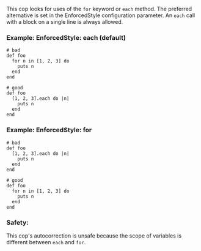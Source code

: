 This cop looks for uses of the `for` keyword or `each` method. The
preferred alternative is set in the EnforcedStyle configuration
parameter. An `each` call with a block on a single line is always
allowed.

### Example: EnforcedStyle: each (default)
    # bad
    def foo
      for n in [1, 2, 3] do
        puts n
      end
    end

    # good
    def foo
      [1, 2, 3].each do |n|
        puts n
      end
    end

### Example: EnforcedStyle: for
    # bad
    def foo
      [1, 2, 3].each do |n|
        puts n
      end
    end

    # good
    def foo
      for n in [1, 2, 3] do
        puts n
      end
    end

### Safety:

This cop's autocorrection is unsafe because the scope of
variables is different between `each` and `for`.
